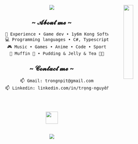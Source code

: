 <div align="center">
<img src="https://github.com/innng/innng/assets/26755058/5e0ce0fb-c544-4f8c-a307-5849165746d0" width="25%" align="right" />
<img src= "https://readme-typing-svg.demolab.com?font=Sixtyfour+Convergence&size=15&duration=2000&pause=200&center=true&multiline=true&width=500&lines=Hello+Hello;I'm+a+game+developer+with+Unity" />
<div>
<h2 align="center"> ~ 𝓐𝓫𝓸𝓾𝓽 𝓶𝓮 ~ </h2>
  <div align="center">
<pre>
    💼 Experience • Game dev • 1y6m Kong Software, 6m Freelancer
    💻 Programming languages • C#, Typescript, Javascript
    🎮 Music • Games • Anime • Code • Sport
    🐾 Muffin 🐰 • Pudding & Jelly & Tea 🐤🐥
</pre>
  <div align="center">
    <h2 align="center"> ~ 𝓒𝓸𝓷𝓽𝓪𝓬𝓽 𝓶𝓮 ~ </h2>
    <pre>
    📫 Gmail: trongnpit@gmail.com
    📫 Linkedin: linkedin.com/in/trọng-nguyễn-7a052a270
  </pre>
  <div align="center">
<br><br>
<img src="https://raw.githubusercontent.com/innng/innng/master/assets/kyubey.gif" height="40" />
<br><br><br>
</div>
  <div align="center" width="75%">
    <img src="https://i.pinimg.com/originals/8d/4b/77/8d4b77c44b7a68c0fd609411e2c0ec3c.gif" align="middle" ">
  </div>

